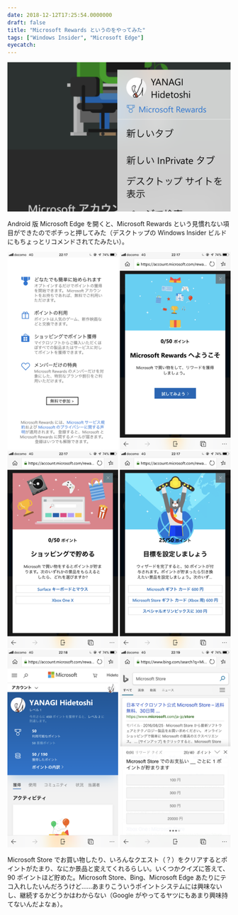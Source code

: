 ```yaml
---
date: 2018-12-12T17:25:54.0000000
draft: false
title: "Microsoft Rewards というのをやってみた"
tags: ["Windows Insider", "Microsoft Edge"]
eyecatch: 
---
```

<p><span itemscope itemtype="http://schema.org/Photograph"><img src="20181212171814.png" alt="f:id:daruyanagi:20181212171814p:plain" title="f:id:daruyanagi:20181212171814p:plain" class="hatena-fotolife" itemprop="image"></span></p><p>Android 版 Microsoft Edge を開くと、Microsoft Rewards という見慣れない項目ができたのでポチっと押してみた（デスクトップの Windows Insider ビルドにもちょっとリコメンドされてたみたい）。</p><p><span itemscope itemtype="http://schema.org/Photograph"><img src="20181212172027.png" alt="f:id:daruyanagi:20181212172027p:plain:w250" title="f:id:daruyanagi:20181212172027p:plain:w250" class="hatena-fotolife" style="width:250px" itemprop="image"></span> <span itemscope itemtype="http://schema.org/Photograph"><img src="20181212172036.png" alt="f:id:daruyanagi:20181212172036p:plain:w250" title="f:id:daruyanagi:20181212172036p:plain:w250" class="hatena-fotolife" style="width:250px" itemprop="image"></span> <span itemscope itemtype="http://schema.org/Photograph"><img src="20181212172042.png" alt="f:id:daruyanagi:20181212172042p:plain:w250" title="f:id:daruyanagi:20181212172042p:plain:w250" class="hatena-fotolife" style="width:250px" itemprop="image"></span> <span itemscope itemtype="http://schema.org/Photograph"><img src="20181212172049.png" alt="f:id:daruyanagi:20181212172049p:plain:w250" title="f:id:daruyanagi:20181212172049p:plain:w250" class="hatena-fotolife" style="width:250px" itemprop="image"></span> <span itemscope itemtype="http://schema.org/Photograph"><img src="20181212172055.png" alt="f:id:daruyanagi:20181212172055p:plain:w250" title="f:id:daruyanagi:20181212172055p:plain:w250" class="hatena-fotolife" style="width:250px" itemprop="image"></span> <span itemscope itemtype="http://schema.org/Photograph"><img src="20181212172103.png" alt="f:id:daruyanagi:20181212172103p:plain:w250" title="f:id:daruyanagi:20181212172103p:plain:w250" class="hatena-fotolife" style="width:250px" itemprop="image"></span> </p><p>Microsoft Store でお買い物したり、いろんなクエスト（？）をクリアするとポイントがたまり、なにか景品と変えてくれるらしい。いくつかクイズに答えて、90 ポイントほど貯めた。Microsoft Store、Bing、Microsoft Edge あたりにテコ入れしたいんだろうけど……あまりこういうポイントシステムには興味ないし、継続するかどうかはわからない（Google がやってるヤツにもあまり興味持てないんだよなぁ）。</p>
